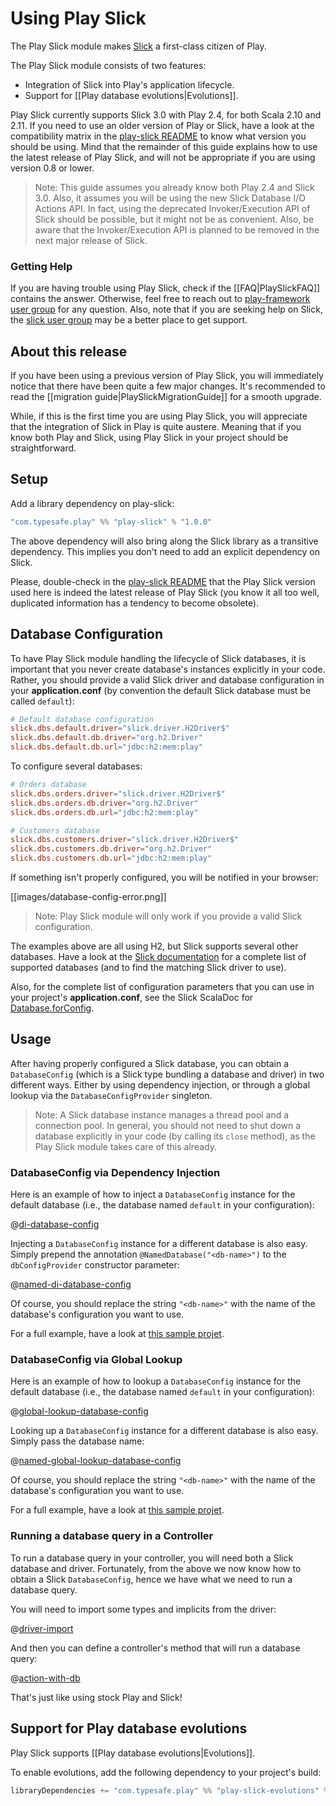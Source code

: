 # Using Play Slick

The Play Slick module makes [Slick](http://slick.typesafe.com/) a first-class citizen of Play.

The Play Slick module consists of two features:

  - Integration of Slick into Play's application lifecycle.
  - Support for [[Play database evolutions|Evolutions]].

Play Slick currently supports Slick 3.0 with Play 2.4, for both Scala 2.10 and 2.11. If you need to use an older version of Play or Slick, have a look at the compatibility matrix in the [play-slick README] to know what version you should be using. Mind that the remainder of this guide explains how to use the latest release of Play Slick, and will not be appropriate if you are using version 0.8 or lower.

> Note: This guide assumes you already know both Play 2.4 and Slick 3.0. Also, it assumes you will be using the new Slick Database I/O Actions API. In fact, using the deprecated Invoker/Execution API of Slick should be possible, but it might not be as convenient. Also, be aware that the Invoker/Execution API is planned to be removed in the next major release of Slick.

### Getting Help

If you are having trouble using Play Slick, check if the [[FAQ|PlaySlickFAQ]] contains the answer. Otherwise, feel free to reach out to [play-framework user group] for any question.
Also, note that if you are seeking help on Slick, the [slick user group] may be a better place to get support.

[play-framework user group]: https://groups.google.com/forum/#!forum/play-framework
[slick user group]: https://groups.google.com/forum/#!forum/scalaquery

## About this release

If you have been using a previous version of Play Slick, you will immediately notice that there have been quite a few major changes. It's recommended to read the [[migration guide|PlaySlickMigrationGuide]] for a smooth upgrade.

While, if this is the first time you are using Play Slick, you will appreciate that the integration of Slick in Play is quite austere. Meaning that if you know both Play and Slick, using Play Slick in your project should be straightforward.

## Setup

Add a library dependency on play-slick:

```scala
"com.typesafe.play" %% "play-slick" % "1.0.0"
```

The above dependency will also bring along the Slick library as a transitive dependency. This implies you don't need to add an explicit dependency on Slick.

Please, double-check in the [play-slick README] that the Play Slick version used here is indeed the latest release of Play Slick (you know it all too well, duplicated information has a tendency to become obsolete).

## Database Configuration

To have Play Slick module handling the lifecycle of Slick databases, it is important that you never create database's instances explicitly in your code. Rather, you should provide a valid Slick driver and database configuration in your **application.conf** (by convention the default Slick database must be called `default`):

```conf
# Default database configuration
slick.dbs.default.driver="slick.driver.H2Driver$"
slick.dbs.default.db.driver="org.h2.Driver"
slick.dbs.default.db.url="jdbc:h2:mem:play"
```

To configure several databases:

```conf
# Orders database
slick.dbs.orders.driver="slick.driver.H2Driver$"
slick.dbs.orders.db.driver="org.h2.Driver"
slick.dbs.orders.db.url="jdbc:h2:mem:play"

# Customers database
slick.dbs.customers.driver="slick.driver.H2Driver$"
slick.dbs.customers.db.driver="org.h2.Driver"
slick.dbs.customers.db.url="jdbc:h2:mem:play"
```

If something isn't properly configured, you will be notified in your browser:

[[images/database-config-error.png]]

> Note: Play Slick module will only work if you provide a valid Slick configuration.

The examples above are all using H2, but Slick supports several other databases. Have a look at the [Slick documentation] for a complete list of supported databases (and to find the matching Slick driver to use).

Also, for the complete list of configuration parameters that you can use in your project's **application.conf**, see the Slick ScalaDoc for [Database.forConfig].

[play-slick README]: https://github.com/playframework/play-slick#versioning
[Slick documentation]: http://slick.typesafe.com/docs
[Database.forConfig]: http://slick.typesafe.com/doc/3.0.0-RC3/api/index.html#slick.jdbc.JdbcBackend$DatabaseFactoryDef@forConfig(String,Config,Driver):Database

## Usage

After having properly configured a Slick database, you can obtain a `DatabaseConfig` (which is a Slick type bundling a database and driver) in two different ways. Either by using dependency injection, or through a global lookup via the `DatabaseConfigProvider` singleton.

> Note: A Slick database instance manages a thread pool and a connection pool. In general, you should not need to shut down a database explicitly in your code (by calling its `close` method), as the Play Slick module takes care of this already.

### DatabaseConfig via Dependency Injection

Here is an example of how to inject a `DatabaseConfig` instance for the default database (i.e., the database named `default` in your configuration):

@[di-database-config](code/DI.scala)

Injecting a `DatabaseConfig` instance for a different database is also easy. Simply prepend the annotation `@NamedDatabase("<db-name>")` to the `dbConfigProvider` constructor parameter:

@[named-di-database-config](code/DI.scala)

 Of course, you should replace the string `"<db-name>"` with the name of the database's configuration you want to use.

For a full example, have a look at [this sample projet](https://github.com/playframework/play-slick/tree/master/samples/di).

### DatabaseConfig via Global Lookup

Here is an example of how to lookup a `DatabaseConfig` instance for the default database (i.e., the database named `default` in your configuration):

@[global-lookup-database-config](code/GlobalLookup.scala)

Looking up a `DatabaseConfig` instance for a different database is also easy. Simply pass the database name:

@[named-global-lookup-database-config](code/GlobalLookup.scala)

Of course, you should replace the string `"<db-name>"` with the name of the database's configuration you want to use.

For a full example, have a look at [this sample projet](https://github.com/playframework/play-slick/tree/master/samples/basic).

### Running a database query in a Controller

To run a database query in your controller, you will need both a Slick database and driver. Fortunately, from the above we now know how to obtain a Slick `DatabaseConfig`, hence we have what we need to run a database query.

You will need to import some types and implicits from the driver:

@[driver-import](code/GlobalLookup.scala)

And then you can define a controller's method that will run a database query:

@[action-with-db](code/GlobalLookup.scala)

That's just like using stock Play and Slick!

## Support for Play database evolutions

Play Slick supports [[Play database evolutions|Evolutions]].

To enable evolutions, add the following dependency to your project's build:

```scala
libraryDependencies += "com.typesafe.play" %% "play-slick-evolutions" % "1.0.0-RC1"
```